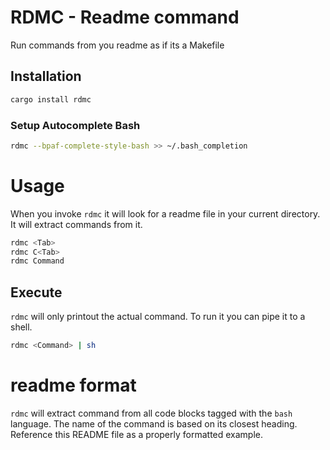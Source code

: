 # RDMC - Readme command

Run commands from you readme as if its a Makefile

## Installation

```bash
cargo install rdmc
```

### Setup Autocomplete Bash

```bash
rdmc --bpaf-complete-style-bash >> ~/.bash_completion
```

# Usage

When you invoke `rdmc` it will look for a readme file in your current directory. It will extract commands from it.

```bash
rdmc <Tab>
rdmc C<Tab>
rdmc Command
```

## Execute

`rdmc` will only printout the actual command. To run it you can pipe it to a shell.

```bash
rdmc <Command> | sh
```

# readme format

`rdmc` will extract command from all code blocks tagged with the `bash` language. The name of the command is based on its closest heading. Reference this README file as a properly formatted example.

